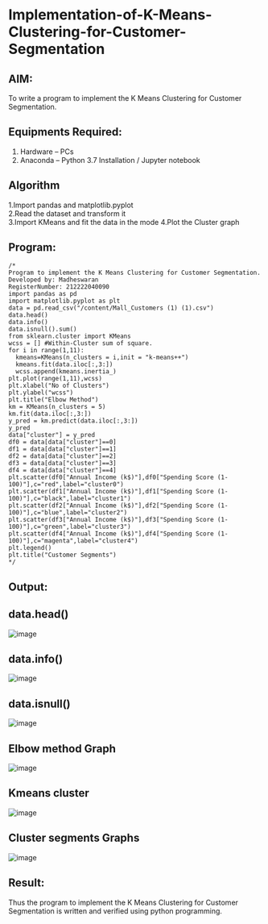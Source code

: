 # Implementation-of-K-Means-Clustering-for-Customer-Segmentation

## AIM:
To write a program to implement the K Means Clustering for Customer Segmentation.

## Equipments Required:
1. Hardware – PCs
2. Anaconda – Python 3.7 Installation / Jupyter notebook

## Algorithm
1.Import pandas and matplotlib.pyplot  
2.Read the dataset and transform it  
3.Import KMeans and fit the data in the mode
4.Plot the Cluster graph 

## Program:
```
/*
Program to implement the K Means Clustering for Customer Segmentation.
Developed by: Madheswaran
RegisterNumber: 212222040090
import pandas as pd
import matplotlib.pyplot as plt
data = pd.read_csv("/content/Mall_Customers (1) (1).csv")
data.head()
data.info()
data.isnull().sum()
from sklearn.cluster import KMeans
wcss = [] #Within-Cluster sum of square.
for i in range(1,11):
  kmeans=KMeans(n_clusters = i,init = "k-means++")
  kmeans.fit(data.iloc[:,3:])
  wcss.append(kmeans.inertia_)
plt.plot(range(1,11),wcss)
plt.xlabel("No of Clusters")
plt.ylabel("wcss")
plt.title("Elbow Method")
km = KMeans(n_clusters = 5)
km.fit(data.iloc[:,3:])
y_pred = km.predict(data.iloc[:,3:])
y_pred
data["cluster"] = y_pred
df0 = data[data["cluster"]==0]
df1 = data[data["cluster"]==1]
df2 = data[data["cluster"]==2]
df3 = data[data["cluster"]==3]
df4 = data[data["cluster"]==4]
plt.scatter(df0["Annual Income (k$)"],df0["Spending Score (1-
100)"],c="red",label="cluster0")
plt.scatter(df1["Annual Income (k$)"],df1["Spending Score (1-
100)"],c="black",label="cluster1")
plt.scatter(df2["Annual Income (k$)"],df2["Spending Score (1-
100)"],c="blue",label="cluster2")
plt.scatter(df3["Annual Income (k$)"],df3["Spending Score (1-
100)"],c="green",label="cluster3")
plt.scatter(df4["Annual Income (k$)"],df4["Spending Score (1-
100)"],c="magenta",label="cluster4")
plt.legend()
plt.title("Customer Segments")
*/
```

## Output:
## data.head()
![image](https://github.com/DEEPAK2200233/Implementation-of-K-Means-Clustering-for-Customer-Segmentation/assets/118707676/684e658b-6f02-49cf-86a1-514c7a262972)

## data.info()
![image](https://github.com/DEEPAK2200233/Implementation-of-K-Means-Clustering-for-Customer-Segmentation/assets/118707676/1f8d0a9a-65da-4bbf-94d1-22c22fd90b90)

## data.isnull()
![image](https://github.com/DEEPAK2200233/Implementation-of-K-Means-Clustering-for-Customer-Segmentation/assets/118707676/e7e811f3-2504-4199-acc4-9442939b0012)

## Elbow method Graph
![image](https://github.com/DEEPAK2200233/Implementation-of-K-Means-Clustering-for-Customer-Segmentation/assets/118707676/a5d0c480-2810-45b7-b815-bdf16dca1e7a)

## Kmeans cluster
![image](https://github.com/DEEPAK2200233/Implementation-of-K-Means-Clustering-for-Customer-Segmentation/assets/118707676/4a5872bd-758e-4eb0-a820-802aef41e188)

## Cluster segments Graphs
![image](https://github.com/DEEPAK2200233/Implementation-of-K-Means-Clustering-for-Customer-Segmentation/assets/118707676/037b5149-4fc9-4c65-8dfb-ffd66a7f4246)



## Result:
Thus the program to implement the K Means Clustering for Customer Segmentation is written and verified using python programming.
